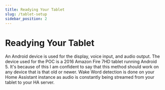 ```yaml
---
title: Readying Your Tablet
slug: /tablet-setup
sidebar_position: 2
---
```


# Readying Your Tablet

An Android device is used for the display, voice input, and audio output. The device used for the POC is a 2016 Amazon Fire 7HD tablet running Android 5. It's because of this I am confident to say that this method should work on any device that is that old or newer. Wake Word detection is done on your Home Assistant instance as audio is constantly being streamed from your tablet to your HA server.